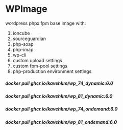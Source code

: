 # WPImage
wordpress phpx fpm base image with:
1) ioncube
2) sourceguardian
3) php-soap
4) php-imap
5) wp-cli
6) custom upload settings
7) custom fpm-pool settings
8) php-production environment settings

##### docker pull ghcr.io/kavehkm/wp_74_dynamic:6.0
##### docker pull ghcr.io/kavehkm/wp_81_dynamic:6.0
##### docker pull ghcr.io/kavehkm/wp_74_ondemand:6.0
##### docker pull ghcr.io/kavehkm/wp_81_ondemand:6.0
